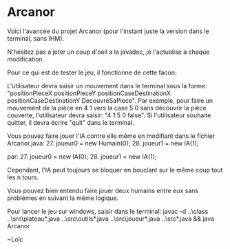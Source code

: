 # Arcanor

Voici l'avancée du projet Arcanor (pour l'instant juste la version dans le terminal, sans IHM).

N'hésitez pas a jeter un coup d'oeil a la javadoc, je l'actualise a chaque modification.

Pour ce qui est de tester le jeu, il fonctionne de cette facon:

L'utilisateur devra saisir un mouvement dans le terminal sous la forme: "positionPieceX positionPieceY positionCaseDestinationX positionCaseDestinationY DecouvreSaPiece". Par exemple, pour faire un mouvement de la pièce en 4 1 vers la case 5 0 sans découvrir la pièce couverte, l'utilisateur devra saisir: "4 1 5 0 false". Si l'utilisateur souhaite quitter, il devra écrire "quit" dans le terminal.

Vous pouvez faire jouer l'IA contre elle même en modifiant dans le fichier Arcanor.java:
27.    joueur0 = new Humain(0);
28.    joueur1 = new IA(1);

par:
27.    joueur0 = new IA(0);
28.    joueur1 = new IA(1);

Cependant, l'IA peut toujours se bloquer en bouclant sur le même coup tout les n tours.

Vous pouvez bien entendu faire jouer deux humains entre eux sans problèmes en suivant la même logique.

Pour lancer le jeu sur windows, saisir dans le terminal:
javac -d ..\class ..\src\plateau\*.java ..\src\outils\*.java ..\src\joueur\*.java ..\src\*.java && java Arcanor

~Loïc
